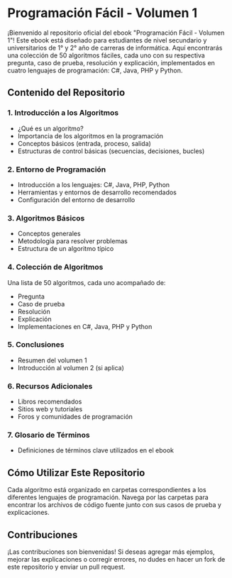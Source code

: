 
# Programación Fácil - Volumen 1

¡Bienvenido al repositorio oficial del ebook "Programación Fácil - Volumen 1"! Este ebook está diseñado para estudiantes de nivel secundario y universitarios de 1° y 2° año de carreras de informática. Aquí encontrarás una colección de 50 algoritmos fáciles, cada uno con su respectiva pregunta, caso de prueba, resolución y explicación, implementados en cuatro lenguajes de programación: C#, Java, PHP y Python.

## Contenido del Repositorio

### 1. Introducción a los Algoritmos
- ¿Qué es un algoritmo?
- Importancia de los algoritmos en la programación
- Conceptos básicos (entrada, proceso, salida)
- Estructuras de control básicas (secuencias, decisiones, bucles)

### 2. Entorno de Programación
- Introducción a los lenguajes: C#, Java, PHP, Python
- Herramientas y entornos de desarrollo recomendados
- Configuración del entorno de desarrollo

### 3. Algoritmos Básicos
- Conceptos generales
- Metodología para resolver problemas
- Estructura de un algoritmo típico

### 4. Colección de Algoritmos
Una lista de 50 algoritmos, cada uno acompañado de:
- Pregunta
- Caso de prueba
- Resolución
- Explicación
- Implementaciones en C#, Java, PHP y Python

### 5. Conclusiones
- Resumen del volumen 1
- Introducción al volumen 2 (si aplica)

### 6. Recursos Adicionales
- Libros recomendados
- Sitios web y tutoriales
- Foros y comunidades de programación

### 7. Glosario de Términos
- Definiciones de términos clave utilizados en el ebook

## Cómo Utilizar Este Repositorio
Cada algoritmo está organizado en carpetas correspondientes a los diferentes lenguajes de programación. Navega por las carpetas para encontrar los archivos de código fuente junto con sus casos de prueba y explicaciones.

## Contribuciones
¡Las contribuciones son bienvenidas! Si deseas agregar más ejemplos, mejorar las explicaciones o corregir errores, no dudes en hacer un fork de este repositorio y enviar un pull request.
